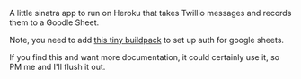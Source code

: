 A little sinatra app to run on Heroku that takes Twillio messages and
records them to a Goodle Sheet.

Note, you need to add [this tiny buildpack](https://github.com/woahdae/env-to-config-buildpack)
to set up auth for google sheets.

If you find this and want more documentation, it could certainly use it,
so PM me and I'll flush it out.
